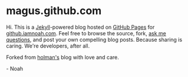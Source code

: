 # magus.github.com

Hi. This is a [Jekyll](http://github.com/mojombo/jekyll)-powered blog hosted on [GitHub Pages](http://pages.github.com/) for [github.iamnoah.com](http://github.iamnoah.com). Feel free to browse the source, fork, [ask me questions](http://twitter.com/noahj32), and post your own compelling blog posts. Because sharing is caring. We're developers, after all.

Forked from [holman's](http://github.com/holman) blog with love and care.

\- Noah
